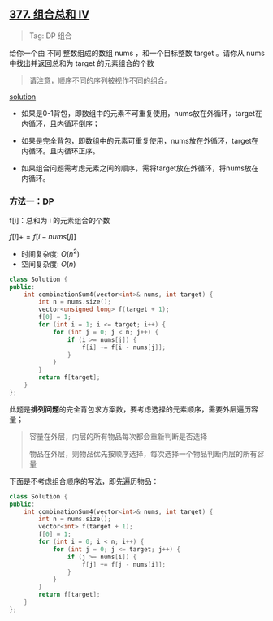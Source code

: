 ## [377. 组合总和 Ⅳ](https://leetcode.cn/problems/combination-sum-iv/description/)

> Tag: DP 组合 

给你一个由 不同 整数组成的数组 nums ，和一个目标整数 target 。请你从 nums 中找出并返回总和为 target 的元素组合的个数

> 请注意，顺序不同的序列被视作不同的组合。

[solution](https://leetcode.cn/problems/combination-sum-iv/solutions/124393/xi-wang-yong-yi-chong-gui-lu-gao-ding-bei-bao-wen-/)

- 如果是0-1背包，即数组中的元素不可重复使用，nums放在外循环，target在内循环，且内循环倒序；

- 如果是完全背包，即数组中的元素可重复使用，nums放在外循环，target在内循环。且内循环正序。

- 如果组合问题需考虑元素之间的顺序，需将target放在外循环，将nums放在内循环。

### 方法一：DP

f[i]：总和为 i 的元素组合的个数

$f[i] += f[i - nums[j]]$ 

* 时间复杂度: ${O(n^2)}$
* 空间复杂度: ${O(n)}$
```cpp
class Solution {
public:
    int combinationSum4(vector<int>& nums, int target) {
        int n = nums.size();
        vector<unsigned long> f(target + 1);
        f[0] = 1;
        for (int i = 1; i <= target; i++) {
            for (int j = 0; j < n; j++) {
                if (i >= nums[j]) {
                    f[i] += f[i - nums[j]];
                }
            }
        }
        return f[target];
    }
};
```

此题是**排列问题**的完全背包求方案数，要考虑选择的元素顺序，需要外层遍历容量；

> 容量在外层，内层的所有物品每次都会重新判断是否选择
> 
> 物品在外层，则物品优先按顺序选择，每次选择一个物品判断内层的所有容量

下面是不考虑组合顺序的写法，即先遍历物品：

```cpp
class Solution {
public:
    int combinationSum4(vector<int>& nums, int target) {
        int n = nums.size();
        vector<int> f(target + 1);
        f[0] = 1;
        for (int i = 0; i < n; i++) {
            for (int j = 0; j <= target; j++) {
                if (j >= nums[i]) {
                    f[j] += f[j - nums[i]];
                }
            }
        }
        return f[target];
    }
};
```